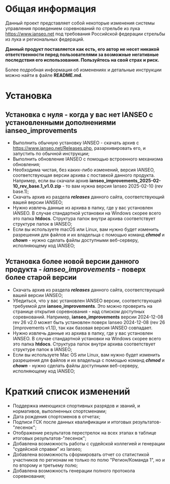 # Общая информация

Данный проект представляет собой некоторые изменения системы управления проведением соревнований
по стрельбе из лука https://www.ianseo.net под требования Российской федерации стрельбы из лука и
региональных федераций.

**Данный продукт поставляется как есть, его автор не несет никакой ответственности перед пользователями
за возможные негативные последствия его использования. Пользуйтесь на свой страх и риск.**

Более подробная информация об изменениях и детальные инструкции можно найти в файле **README.md**.

# Установка

## Установка с нуля - когда у вас нет IANSEO с установленными дополнениями ianseo_improvements

* Выполнить обычную установку IANSEO - скачать архив с https://www.ianseo.net/Releases.php, разархивировать его, и
  запустить по обычной инструкции;
* Выполнить обновление IANSEO с помощью встроенного механизма обновления;
* Необходима чистая, без каких-либо изменений, версия IANSEO, соответствующая версии архива с поставкой данного
  продукта.
  Например, если вы скачали архив **ianseo_improvements_2025-02-10_rev_base.1_v1.0.zip** - то вам нужна версия Ianseo
  2025-02-10 (rev base.1);
* Скачать архив из раздела ***releases*** данного сайта, соответствующий вашей версии IANSEO;
* Нужно извлечь данные из архива в папку, где у вас установлен IANSEO. В случае стандартной установки на Windows скорее
  всего это папка **htdocs**.
  Структура папок внутри архива соответствует структуре папок в IANSEO;
* Если вы используете macOS или Linux, вам нужно будет изменить разрешения для файлов и их владельца с помощью
  команд ***chmod*** и ***chown*** - нужно сделать файлы доступными веб-серверу, исполняющему код IANSEO;

## Установка более новой версии данного продукта - ***ianseo_improvements*** - поверх более старой версии

* Скачать архив из раздела ***releases*** данного сайта, соответствующий вашей версии IANSEO;
* Убедиться, что у вас установлен IANSEO версии, соответствующей требуемой для **ianseo_improvements**. Это можно
  проверить на странице открытия соревнования - над списком доступных соревнований.
  Например, **ianseo_improvements** версии 2024-12-08 rev 26 v2.0 может быть установлен поверх Ianseo 2024-12-08 (rev
  26 [improvements v1.1]), так как базовая версия IANSEO совпадает.
* Нужно извлечь данные из архива в папку, где у вас установлен IANSEO. В случае стандартной установки на Windows скорее
  всего это папка **htdocs**.
  Структура папок внутри архива соответствует структуре папок в IANSEO;
* Если вы используете Mac OS или Linux, вам нужно будет изменить разрешения для файлов и их владельца с помощью
  команд ***chmod*** и ***chown*** - нужно сделать файлы доступными веб-серверу, исполняющему код IANSEO;

# Краткий список изменений

* Поддержка имеющихся спортивных разрядов и званий, и нормативов, выполненных спортсменами;
* Дата рождения спортсменов в отчетах;
* Подписи ГСК после данных квалификации и итоговых результатов-"лесенок";
* Отображение результатов перестрелок на всех этапах в таблице итоговых результатов-"лесенок";
* Добавлена возможность работы с судейской коллегией и генерации "судейской справки" из Ianseo;
* Добавлена возможность сформировать отчет со статистикой участников по регионам не только по полю "Регион/Команда 1",
  но и по второму и третьему полю;
* Добавлена возможность генерации полного протокола соревнования;